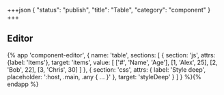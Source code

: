 +++json
{
  "status": "publish",
  "title": "Table",
  "category": "component"
}
+++

## Editor

{%
  app 'component-editor', {
    name: 'table',
    sections: [
      {
        section: 'js',
        attrs: {label: 'Items'},
        target: 'items',
        value: [
          ['#', 'Name', 'Age'],
          [1, 'Alex', 25],
          [2, 'Bob', 22],
          [3, 'Chris', 30]
        ]
      },
      {
        section: 'css',
        attrs: {
          label: 'Style deep',
          placeholder: ':host, .main, .any { ... }'
        },
        target: 'styleDeep'
      }
    ]
  }
%}{% endapp %}
